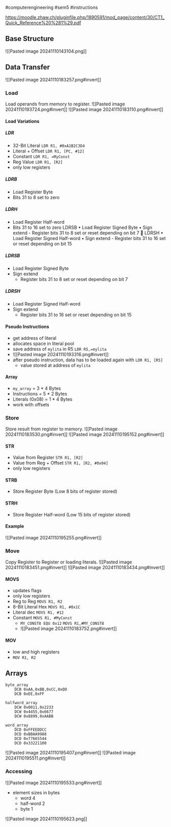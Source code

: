 #computerengineering #sem5 #instructions

https://moodle.zhaw.ch/pluginfile.php/1890591/mod_page/content/30/CT1_Quick_Reference%20%281%29.pdf
## Base Structure
![[Pasted image 20241110143104.png]]
## Data Transfer
![[Pasted image 20241110183257.png#invert]]
### Load
Load operands from memory to register.
![[Pasted image 20241110193724.png#invert]]
![[Pasted image 20241110183110.png#invert]]
#### Load Variations
##### LDR
- 32-Bit Literal `LDR R1, #0xA1B2C3D4`
- Literal + Offset `LDR R1, [PC, #12]`
- Constant `LDR R1, =MyConst`
- Reg Value `LDR R1, [R2]`
- only low registers
##### LDRB
- Load Register Byte
- Bits 31 to 8 set to zero
##### LDRH
- Load Register Half-word
- Bits 31 to 16 set to zero
LDRSB • Load Register Signed Byte • Sign extend - Register bits 31 to 8 set or reset depending on bit 7  LDRSH • Load Register Signed Half-word • Sign extend - Register bits 31 to 16 set or reset depending on bit 15
##### LDRSB
- Load Register Signed Byte
- Sign extend
	- Register bits 31 to 8 set or reset depending on bit 7
##### LDRSH
- Load Register Signed Half-word
- Sign extend
	- Register bits 31 to 16 set or reset depending on bit 15
#### Pseudo Instructions
- get address of literal
- allocates space in literal pool
- save address of `mylita` in R5 `LDR R5,=mylita`
- ![[Pasted image 20241110193316.png#invert]]
- after pseudo instruction, data has to be loaded again with `LDR R1, [R5]`
	- value stored at address of `mylita`
#### Array
- `my_array` = 3 * 4 Bytes
- Instructions = 5 * 2 Bytes
- Literals (0x08) = 1 * 4 Bytes
- work with offsets
### Store
Store result from register to memory.
![[Pasted image 20241110183530.png#invert]]
![[Pasted image 20241110195152.png#invert]]
#### STR
- Value from Register `STR R1, [R2]`
- Value from Reg + Offset `STR R1, [R2, #0x04]`
- only low registers
#### STRB
- Store Register Byte (Low 8 bits of register stored)
#### STRH
- Store Register Half-word (Low 15 bits of register stored)
#### Example
![[Pasted image 20241110195255.png#invert]]
### Move
Copy Register to Register or loading literals.
![[Pasted image 20241110183451.png#invert]]
![[Pasted image 20241110183434.png#invert]]

#### MOVS
- updates flags
- only low registers
- Reg to Reg `MOVS R1, R2`
- 8-Bit Literal Hex `MOVS R1, #0x1C`
- Literal dec `MOVS R1, #12`
- Constant `MOVS R1, #MyConst`
	- `MY_CONST8 EQU 0x12`
	  `MOVS R1,#MY_CONST8`
	- ![[Pasted image 20241110183752.png#invert]]
#### MOV
- low and high registers
- `MOV R1, R2`
## Arrays

```assembly
byte_array
	DCB 0xAA,0xBB,0xCC,0xDD
	DCB 0xEE,0xFF

halfword_array
	DCW 0x0011,0x2233
	DCW 0x4455,0x6677
	DCW 0x8899,0xAABB

word_array
	DCD 0xFFEEDDCC
	DCD 0xBBAA9988
	DCD 0x77665544
	DCD 0x33221100
```

![[Pasted image 20241110195407.png#invert]]
![[Pasted image 20241110195511.png#invert]]
### Accessing
![[Pasted image 20241110195533.png#invert]]
- element sizes in bytes
	- word 4
	- half-word 2
	- byte 1

![[Pasted image 20241110195623.png]]